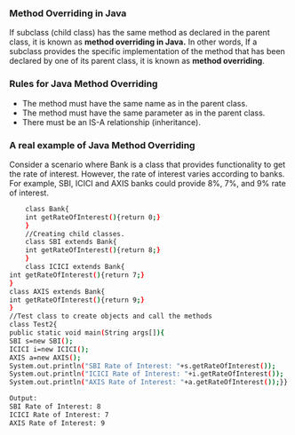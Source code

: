 ### Method Overriding in Java

If subclass (child class) has the same method as declared in the parent class, it is known as **method overriding in Java.** In other words, If a subclass provides the specific implementation of the method that has been declared by one of its parent class, it is known as **method overriding**.

### Rules for Java Method Overriding
-	The method must have the same name as in the parent class.
-	The method must have the same parameter as in the parent class.
-	There must be an IS-A relationship (inheritance).
	
### A real example of Java Method Overriding

Consider a scenario where Bank is a class that provides functionality to get the rate of interest. However, the rate of interest varies according to banks. For example, SBI, ICICI and AXIS banks could provide 8%, 7%, and 9% rate of interest.
```sh
	class Bank{  
	int getRateOfInterest(){return 0;}  
	}  
	//Creating child classes.  
	class SBI extends Bank{  
	int getRateOfInterest(){return 8;}  
	}  
	class ICICI extends Bank{  
int getRateOfInterest(){return 7;}  
}  
class AXIS extends Bank{  
int getRateOfInterest(){return 9;}  
}  
//Test class to create objects and call the methods  
class Test2{  
public static void main(String args[]){  
SBI s=new SBI();  
ICICI i=new ICICI();  
AXIS a=new AXIS();  
System.out.println("SBI Rate of Interest: "+s.getRateOfInterest());  
System.out.println("ICICI Rate of Interest: "+i.getRateOfInterest());  
System.out.println("AXIS Rate of Interest: "+a.getRateOfInterest());}}  

```


```sh
Output:
SBI Rate of Interest: 8
ICICI Rate of Interest: 7
AXIS Rate of Interest: 9

```
